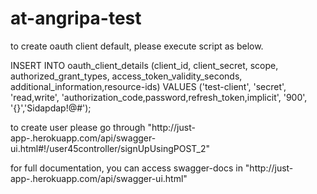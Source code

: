 # at-angripa-test

to create oauth client default, please execute script as below.

INSERT INTO oauth_client_details (client_id, client_secret, scope, authorized_grant_types, access_token_validity_seconds, additional_information,resource-ids)
VALUES
('test-client', 'secret', 'read,write', 'authorization_code,password,refresh_token,implicit', '900', '{}','Sidapdap!@#');

to create user please go through "http://just-app-.herokuapp.com/api/swagger-ui.html#!/user45controller/signUpUsingPOST_2"

for full documentation, you can access swagger-docs in "http://just-app-.herokuapp.com/api/swagger-ui.html"
